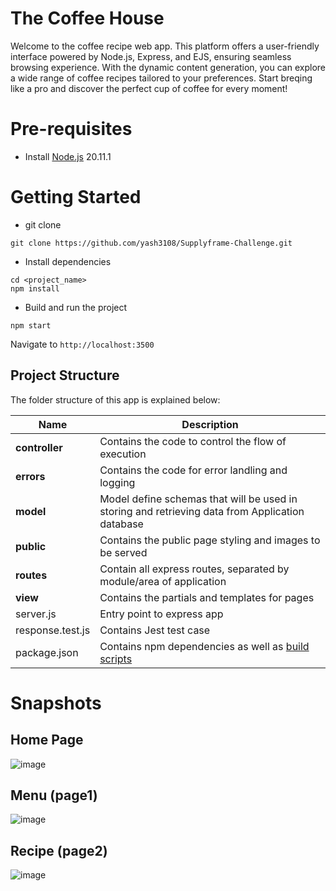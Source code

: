 # The Coffee House
Welcome to the coffee recipe web app. This platform offers a user-friendly interface powered by Node.js, Express, and EJS, ensuring seamless browsing experience. With the dynamic content generation, you can explore a wide range of coffee recipes tailored to your preferences. Start breqing like a pro and discover the perfect cup of coffee for every moment!

# Pre-requisites
- Install [Node.js](https://nodejs.org/en/) 20.11.1

# Getting Started
- git clone
```
git clone https://github.com/yash3108/Supplyframe-Challenge.git
```
- Install dependencies
```
cd <project_name>
npm install
```
- Build and run the project
```
npm start
```
  Navigate to `http://localhost:3500`

## Project Structure
The folder structure of this app is explained below:

| Name | Description |
| ------------------------ | --------------------------------------------------------------------------------------------- |
| **controller**           | Contains the code to control the flow of execution  |
| **errors**               | Contains the code for error landling and logging                               |
| **model**                | Model define schemas that will be used in storing and retrieving data from Application database 
| **public**               | Contains the public page styling and images to be served |
| **routes**               | Contain all express routes, separated by module/area of application |  
| **view**                 | Contains the partials and templates for pages |
| server.js                | Entry point to express app |                    
| response.test.js         | Contains Jest test case  |                                                       
| package.json             | Contains npm dependencies as well as [build scripts](#what-if-a-library-isnt-on-definitelytyped)   |

# Snapshots
## Home Page
![image](https://github.com/yash3108/Supplyframe-Challenge/assets/55008416/061dfecb-a908-4918-a47c-9ee91beef63d)

## Menu (page1)
![image](https://github.com/yash3108/Supplyframe-Challenge/assets/55008416/3e75f002-a11b-40d8-9e51-10d2f1e4a568)

## Recipe (page2)
![image](https://github.com/yash3108/Supplyframe-Challenge/assets/55008416/f3069e82-3654-4fab-8f28-b475c53f139c)
